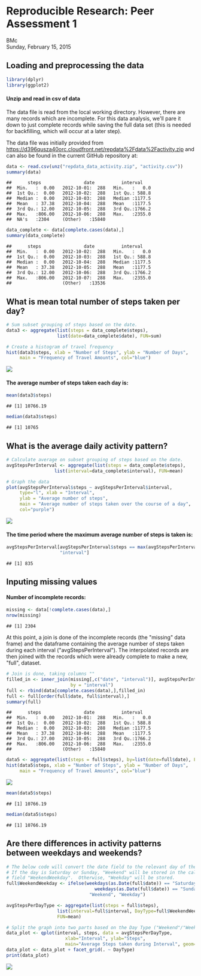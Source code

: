 # Reproducible Research: Peer Assessment 1
BMc  
Sunday, February 15, 2015  



## Loading and preprocessing the data

```r
library(dplyr)
library(ggplot2)
```

#### Unzip and read in csv of data
The data file is read from the local working directory.  However, there are many records which are incomplete.  For this data analysis, we'll pare it down to just complete records while saving the full data set (this is needed for backfilling, which will occur at a later step).

The data file was initially provided from https://d396qusza40orc.cloudfront.net/repdata%2Fdata%2Factivity.zip and can also be found in the current GitHub repository at: 


```r
data <- read.csv(unz("repdata_data_activity.zip", "activity.csv"))
summary(data)
```

```
##      steps                date          interval     
##  Min.   :  0.00   2012-10-01:  288   Min.   :   0.0  
##  1st Qu.:  0.00   2012-10-02:  288   1st Qu.: 588.8  
##  Median :  0.00   2012-10-03:  288   Median :1177.5  
##  Mean   : 37.38   2012-10-04:  288   Mean   :1177.5  
##  3rd Qu.: 12.00   2012-10-05:  288   3rd Qu.:1766.2  
##  Max.   :806.00   2012-10-06:  288   Max.   :2355.0  
##  NA's   :2304     (Other)   :15840
```

```r
data_complete <- data[complete.cases(data),]
summary(data_complete)
```

```
##      steps                date          interval     
##  Min.   :  0.00   2012-10-02:  288   Min.   :   0.0  
##  1st Qu.:  0.00   2012-10-03:  288   1st Qu.: 588.8  
##  Median :  0.00   2012-10-04:  288   Median :1177.5  
##  Mean   : 37.38   2012-10-05:  288   Mean   :1177.5  
##  3rd Qu.: 12.00   2012-10-06:  288   3rd Qu.:1766.2  
##  Max.   :806.00   2012-10-07:  288   Max.   :2355.0  
##                   (Other)   :13536
```

## What is mean total number of steps taken per day?


```r
# Sum subset grouping of steps based on the date.
data3 <- aggregate(list(steps = data_complete$steps), 
                   list(date=data_complete$date), FUN=sum)

# Create a histogram of travel frequency
hist(data3$steps, xlab = "Number of Steps", ylab = "Number of Days", 
     main = "Frequency of Travel Amounts", col="blue")
```

![](PA1_template_files/figure-html/unnamed-chunk-3-1.png) 

#### The average number of steps taken each day is:


```r
mean(data3$steps)
```

```
## [1] 10766.19
```

```r
median(data3$steps)
```

```
## [1] 10765
```

## What is the average daily activity pattern?


```r
# Calculate average on subset grouping of steps based on the date.
avgStepsPerInterval <- aggregate(list(steps = data_complete$steps), 
                  list(interval=data_complete$interval), FUN=mean)

# Graph the data
plot(avgStepsPerInterval$steps ~ avgStepsPerInterval$interval, 
     type="l", xlab = "Interval", 
     ylab = "Average number of steps", 
     main = "Average number of steps taken over the course of a day", 
     col="purple")
```

![](PA1_template_files/figure-html/unnamed-chunk-5-1.png) 


#### The time period where the maximum average number of steps is taken is:

```r
avgStepsPerInterval[avgStepsPerInterval$steps == max(avgStepsPerInterval$steps),
                    "interval"]
```

```
## [1] 835
```

## Inputing missing values

#### Number of incomplete records: 

```r
missing <- data[!complete.cases(data),]
nrow(missing)
```

```
## [1] 2304
```

At this point, a join is done of the incomplete records (the "missing" data frame) and the dataframe containing the average number of steps taken during each interval ("avgStepsPerInterval").  The interpolated records are then joined with the records which were already complete to make a new, "full", dataset.  


```r
# Join is done, taking columns ""
filled_in <- inner_join(missing[,c("date", "interval")], avgStepsPerInterval[,c("interval", "steps")], 
                        by = "interval")
full <- rbind(data[complete.cases(data),],filled_in)
full <- full[order(full$date, full$interval),]
summary(full)
```

```
##      steps                date          interval     
##  Min.   :  0.00   2012-10-01:  288   Min.   :   0.0  
##  1st Qu.:  0.00   2012-10-02:  288   1st Qu.: 588.8  
##  Median :  0.00   2012-10-03:  288   Median :1177.5  
##  Mean   : 37.38   2012-10-04:  288   Mean   :1177.5  
##  3rd Qu.: 27.00   2012-10-05:  288   3rd Qu.:1766.2  
##  Max.   :806.00   2012-10-06:  288   Max.   :2355.0  
##                   (Other)   :15840
```


```r
data5 <- aggregate(list(steps = full$steps), by=list(date=full$date), FUN=sum)
hist(data5$steps, xlab = "Number of Steps", ylab = "Number of Days", 
     main = "Frequency of Travel Amounts", col="blue")
```

![](PA1_template_files/figure-html/unnamed-chunk-9-1.png) 

```r
mean(data5$steps)
```

```
## [1] 10766.19
```

```r
median(data5$steps)
```

```
## [1] 10766.19
```


## Are there differences in activity patterns between weekdays and weekends?

```r
# The below code will convert the date field to the relevant day of the week
# If the day is Saturday or Sunday, "Weekend" will be stored in the calculated
# field "WeekendWeekday".  Otherwise, "Weekday" will be stored.
full$WeekendWeekday <- ifelse(weekdays(as.Date(full$date)) == "Saturday" | 
                                 weekdays(as.Date(full$date)) == "Sunday", 
                               "Weekend", "Weekday")

avgStepsPerDayType <- aggregate(list(steps = full$steps), 
                   list(interval=full$interval, DayType=full$WeekendWeekday), 
                   FUN=mean)

# Split the graph into two parts based on the Day Type ("Weekend"/"Weekday")
data_plot <- qplot(interval, steps, data = avgStepsPerDayType, 
                      xlab="Interval", ylab="Steps", 
                      main="Average Steps taken during Interval", geom="line")
data_plot <- data_plot + facet_grid(. ~ DayType)
print(data_plot)
```

![](PA1_template_files/figure-html/unnamed-chunk-10-1.png) 
